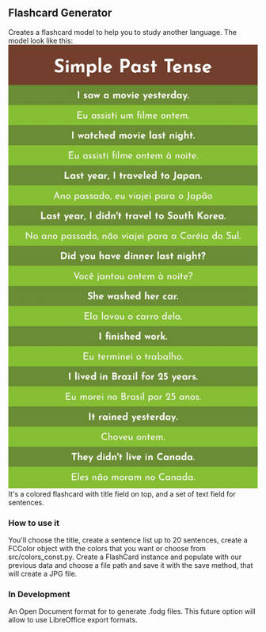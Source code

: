 ## Flashcard Generator
Creates a flashcard model to help you to study another language. The model look like this:
<br/>
![Flashcard Image](examples/fc_example.jpg)
<br/>
It's a colored flashcard with title field on top, and a set of text field for sentences.

### How to use it
You'll choose the title, create a sentence list up to 20 sentences, create a FCColor object with the colors that you want or choose from src/colors_const.py. Create a FlashCard instance and populate with our previous data and choose a file path and save it with the save method, that will create a JPG file.

### In Development
An Open Document format for to generate .fodg files. This future option will allow to use LibreOffice export formats.

